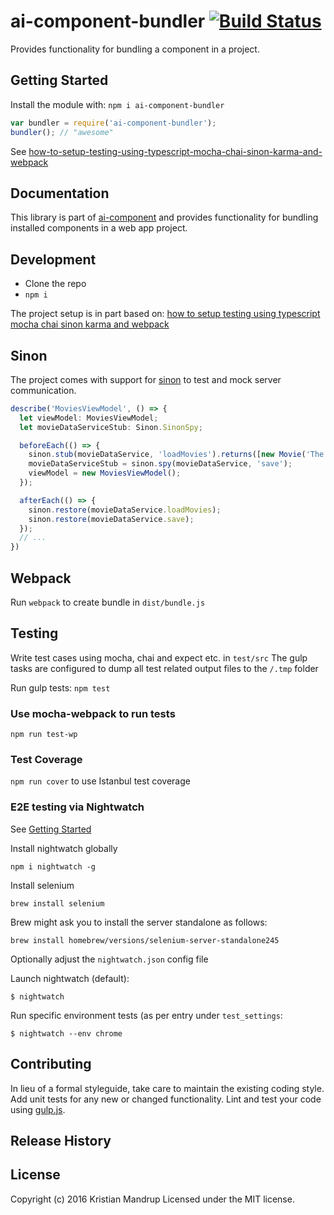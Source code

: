 # ai-component-bundler [![Build Status](https://secure.travis-ci.org//ai-component-bundler.png?branch=master)](http://travis-ci.org//ai-component-bundler)

Provides functionality for bundling a component in a project.

## Getting Started
Install the module with: `npm i ai-component-bundler`

```javascript
var bundler = require('ai-component-bundler');
bundler(); // "awesome"
```

See [how-to-setup-testing-using-typescript-mocha-chai-sinon-karma-and-webpack](https://templecoding.com/blog/2016/02/02/how-to-setup-testing-using-typescript-mocha-chai-sinon-karma-and-webpack/)

## Documentation
This library is part of [ai-component](https://github.com/kristianmandrup/ai-component) and provides functionality for
bundling installed components in a web app project. 

## Development
- Clone the repo
- `npm i`

The project setup is in part based on: [how to setup testing using typescript mocha chai sinon karma and webpack](http://templecoding.com/blog/2016/02/02/how-to-setup-testing-using-typescript-mocha-chai-sinon-karma-and-webpack/)

## Sinon
The project comes with support for [sinon](http://sinonjs.org/) to test and mock server communication.

```ts
describe('MoviesViewModel', () => {
  let viewModel: MoviesViewModel;
  let movieDataServiceStub: Sinon.SinonSpy;

  beforeEach(() => {
    sinon.stub(movieDataService, 'loadMovies').returns([new Movie('The Matrix', 1998, 5)]);
    movieDataServiceStub = sinon.spy(movieDataService, 'save');
    viewModel = new MoviesViewModel();
  });

  afterEach(() => {
    sinon.restore(movieDataService.loadMovies);
    sinon.restore(movieDataService.save);
  });
  // ...  
})
```  

## Webpack 
Run `webpack` to create bundle in `dist/bundle.js`

## Testing
Write test cases using mocha, chai and expect etc. in `test/src`
The gulp tasks are configured to dump all test related output files to the `/.tmp` folder

Run gulp tests: `npm test`

### Use mocha-webpack to run tests
`npm run test-wp`

### Test Coverage
`npm run cover` to use Istanbul test coverage

### E2E testing via Nightwatch

See [Getting Started](http://nightwatchjs.org/getingstarted)

Install nightwatch globally 

`npm i nightwatch -g`

Install selenium

`brew install selenium`

Brew might ask you to install the server standalone as follows:

`brew install homebrew/versions/selenium-server-standalone245`

Optionally adjust the `nightwatch.json` config file

Launch nightwatch (default):

`$ nightwatch`

Run specific environment tests (as per entry under `test_settings`:

`$ nightwatch --env chrome`

## Contributing
In lieu of a formal styleguide, take care to maintain the existing coding style. Add unit tests for any new or changed functionality. Lint and test your code using [gulp.js](http://gulpjs.com/).

## Release History

## License
Copyright (c) 2016 Kristian Mandrup
Licensed under the MIT license.
